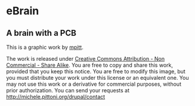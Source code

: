 eBrain
======

A brain with a PCB
------------------

This is a graphic work by [mpitt](http://michele.pittoni.org).

The work is released under [Creative Commons Attribution - Non Commercial - Share Alike](http://creativecommons.org/licenses/by-nc-sa/3.0/).
You are free to copy and share this work, provided that you keep this notice.
You are free to modify this image, but you must distribute your work under this license or an equivalent one.
You may not use this work or a derivative for commercial purposes, without prior authorization. You can send your requests at http://michele.pittoni.org/drupal/contact
